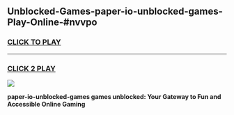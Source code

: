 
## Unblocked-Games-paper-io-unblocked-games-Play-Online-#nvvpo
<h3>
<a href="https://premium.freeplayer.one?title=paper-io-unblocked-games&ref=27F">CLICK TO PLAY</a></h3>
<hr>

<h3>
<a href="https://premium.freeplayer.one?title=paper-io-unblocked-games&ref=27F">CLICK 2 PLAY</a>
  
</h3>

<a href="https://premium.freeplayer.one?title=paper-io-unblocked-games&ref=27F"><img src="https://clearcache.store/games.png"></a>


**paper-io-unblocked-games games unblocked: Your Gateway to Fun and Accessible Online Gaming**
